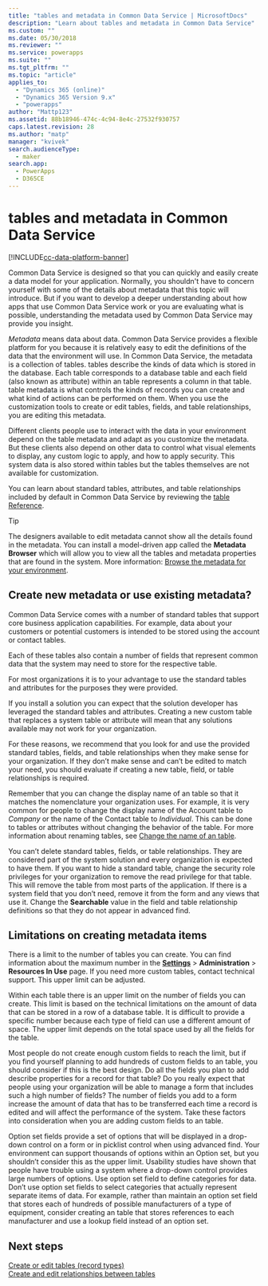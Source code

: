 ```yaml
---
title: "tables and metadata in Common Data Service | MicrosoftDocs"
description: "Learn about tables and metadata in Common Data Service"
ms.custom: ""
ms.date: 05/30/2018
ms.reviewer: ""
ms.service: powerapps
ms.suite: ""
ms.tgt_pltfrm: ""
ms.topic: "article"
applies_to: 
  - "Dynamics 365 (online)"
  - "Dynamics 365 Version 9.x"
  - "powerapps"
author: "Mattp123"
ms.assetid: 88b18946-474c-4c94-8e4c-27532f930757
caps.latest.revision: 28
ms.author: "matp"
manager: "kvivek"
search.audienceType: 
  - maker
search.app: 
  - PowerApps
  - D365CE
---
```


# tables and metadata in Common Data Service

[!INCLUDE[cc-data-platform-banner](../../includes/cc-data-platform-banner.md)]

Common Data Service is designed so that you can quickly and easily create a data model for your application. Normally, you shouldn't have to concern yourself with some of the details about metadata that this topic will introduce. But if you want to develop a deeper understanding about how apps that use Common Data Service work or you are evaluating what is possible, understanding the metadata used by Common Data Service may provide you insight.

*Metadata* means data about data. Common Data Service provides a flexible platform for you because it is relatively easy to edit the definitions of the data that the environment will use. In Common Data Service, the metadata is a collection of tables. tables describe the kinds of data which is stored in the database.  Each table corresponds to a database table and each field (also known as attribute) within an table represents a column in that table. table metadata is what controls the kinds of records you can create and what kind of actions can be performed on them. When you use the customization tools to create or edit tables, fields, and table relationships, you are editing this metadata. 
  
Different clients people use to interact with the data in your environment depend on the table metadata and adapt as you customize the metadata. But these clients also depend on other data to control what visual elements to display, any custom logic to apply, and how to apply security. This system data is also stored within tables but the tables themselves are not available for customization.

You can learn about standard tables, attributes, and table relationships included by default in Common Data Service by reviewing the [table Reference](/powerapps/developer/common-data-service/reference/about-table-reference).

> [!TIP]
> The designers available to edit metadata cannot show all the details found in the metadata. You can install a model-driven app called the **Metadata Browser** which will allow you to view all the tables and metadata properties that are found in the system. More information: [Browse the metadata for your environment](https://docs.microsoft.com/dynamics365/customer-engagement/developer/browse-your-metadata).
  
<a name="BKMK_CreateNewOrUseExistingMetadata"></a>

## Create new metadata or use existing metadata?

Common Data Service comes with a number of standard tables that support core business application capabilities. For example, data about your customers or potential customers is intended to be stored using the account or contact tables.  
  
Each of these tables also contain a number of fields that represent common data that the system may need to store for the respective table.  
  
For most organizations it is to your advantage to use the standard tables and attributes for the purposes they were provided. 
  
If you install a solution you can expect that the solution developer has leveraged the standard tables and attributes. Creating a new custom table that replaces a system table or attribute will mean that any solutions available may not work for your organization.  
  
For these reasons, we recommend that you look for and use the provided standard tables, fields, and table relationships when they make sense for your organization. If they don’t make sense and can’t be edited to match your need, you should evaluate if creating a new table, field, or table relationships is required. 

<!--  Can we say this yet? 
    
> [!NOTE]
> The [Common Data Model](/powerapps/common-data-model/overview) will provide a capability to add additional standard tables. 

-->

Remember that you can change the display name of an table so that it matches the nomenclature your organization uses. For example, it is very common for people to change the display name of the Account table to *Company* or the name of the Contact table to *Individual*. This can be done to tables or attributes without changing the behavior of the table. For more information about renaming tables, see [Change the name of an table](edit-tables.md#change-the-name-of-an-table).
  
You can’t delete standard tables, fields, or table relationships. They are considered part of the system solution and every organization is expected to have them. If you want to hide a standard table, change the security role privileges for your organization to remove the read privilege for that table. This will remove the table from most parts of the application. If there is a system field that you don’t need, remove it from the form and any views that use it. Change the **Searchable** value in the field and table relationship definitions so that they do not appear in advanced find. 
  
<a name="BKMK_LimitationsOnMetadata"></a>   

## Limitations on creating metadata items  

There is a limit to the number of tables you can create. You can find information about the maximum number in the **[Settings](../model-driven-apps/advanced-navigation.md#settings)** > **Administration** > **Resources In Use** page. If you need more custom tables, contact technical support. This upper limit can be adjusted.  
  
Within each table there is an upper limit on the number of fields you can create. This limit is based on the technical limitations on the amount of data that can be stored in a row of a database table. It is difficult to provide a specific number because each type of field can use a different amount of space. The upper limit depends on the total space used by all the fields for the table.  
  
Most people do not create enough custom fields to reach the limit, but if you find yourself planning to add hundreds of custom fields to an table, you should consider if this is the best design. Do all the fields you plan to add describe properties for a record for that table? Do you really expect that people using your organization will be able to manage a form that includes such a high number of fields? The number of fields you add to a form increase the amount of data that has to be transferred each time a record is edited and will affect the performance of the system. Take these factors into consideration when you are adding custom fields to an table.  
  
Option set fields provide a set of options that will be displayed in a drop-down control on a form or in picklist control when using advanced find. Your environment can support thousands of options within an Option set, but you shouldn’t consider this as the upper limit. Usability studies have shown that people have trouble using a system where a drop-down control provides large numbers of options. Use option set field to define categories for data. Don’t use option set fields to select categories that actually represent separate items of data. For example, rather than maintain an option set field that stores each of hundreds of possible manufacturers of a type of equipment, consider creating an table that stores references to each manufacturer and use a lookup field instead of an option set.  
  
## Next steps 

[Create or edit tables (record types)](create-edit-tables.md)<br />
[Create and edit relationships between tables](create-edit-table-relationships.md)

